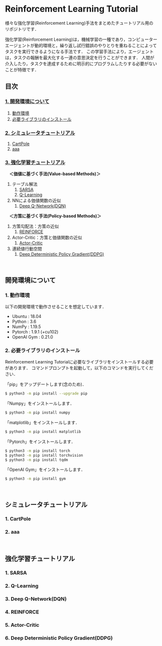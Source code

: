 # **Reinforcement Learning Tutorial**

様々な強化学習(Reinforcement Learning)手法をまとめたチュートリアル用のリポジトリです．

強化学習(Reinforcement Learning)は，機械学習の一種であり，コンピューターエージェントが動的環境と，繰り返し試行錯誤のやりとりを重ねることによってタスクを実行できるようになる手法です．
この学習手法により，エージェントは，タスクの報酬を最大化する一連の意思決定を行うことができます．
人間が介入したり，タスクを達成するために明示的にプログラムしたりする必要がないことが特徴です．

## **目次**

### [**1. 開発環境について**](#開発環境について)
1. [動作環境](#1-動作環境)
2. [必要ライブラリのインストール](#2-必要ライブラリのインストール)

### [**2. シミュレータチュートリアル**](#シミュレータチュートリアル)
1. [CartPole](#1-cartpole)
2. [aaa](#2-aaa)

### [**3. 強化学習チュートリアル**](#強化学習チュートリアル)
　**＜価値に基づく手法(Value-based Methods)＞**
1. テーブル解法
    1. [SARSA](#1-sarsa)
    2. [Q-Learning](#2-q-learning)
2. NNによる価値関数の近似
    1. [Deep Q-Network(DQN)](#3-deep-q-networkdqn)

　**＜方策に基づく手法(Policy-based Methods)＞**
1. 方策勾配法：方策の近似
    1. [REINFORCE](#4-reinforce)
2. Actor-Critic：方策と価値関数の近似
    1. [Actor-Critic](#5-actor-critic)
1. 連続値行動空間
    1. [Deep Deterministic Policy Gradient(DDPG)](#6-deep-deterministic-policy-gradientddpg)

<br>

## **開発環境について**

### 1. 動作環境

以下の開発環境で動作させることを想定しています．
- Ubuntu     : 18.04
- Python     : 3.6
- NumPy      : 1.19.5
- Pytorch    : 1.9.1 (+cu102)
- OpenAI Gym : 0.21.0

### 2. 必要ライブラリのインストール

Reinforcement Learning Tutorialに必要なライブラリをインストールする必要があります．
コマンドプロンプトを起動して，以下のコマンドを実行してください．

「pip」をアップデートします(念のため)．
```bash
$ python3 -m pip install --upgrade pip
```

「Numpy」をインストールします．
```bash
$ python3 -m pip install numpy
```

「matplotlib」をインストールします．
```bash
$ python3 -m pip install matplotlib
```

「Pytorch」をインストールします．
```bash
$ python3 -m pip install torch
$ python3 -m pip install torchvision
$ python3 -m pip install tqdm
```

「OpenAI Gym」をインストールします．
```bash
$ python3 -m pip install gym
```

<br>

## **シミュレータチュートリアル**

### 1. CartPole

### 2. aaa

<br>

## **強化学習チュートリアル**

### 1. SARSA

### 2. Q-Learning

### 3. Deep Q-Network(DQN)

### 4. REINFORCE

### 5. Actor-Critic

### 6. Deep Deterministic Policy Gradient(DDPG)
